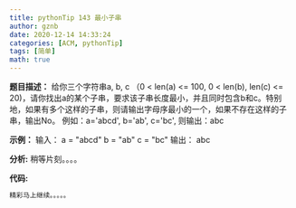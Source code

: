 ```yaml
---
title: pythonTip 143 最小子串
author: gznb
date: 2020-12-14 14:33:24
categories: [ACM, pythonTip]
tags: [简单]
math: true
---
```


**题目描述：**
给你三个字符串a, b, c （0 < len(a) <= 100, 0 < len(b), len(c) <= 20)，请你找出a的某个子串，要求该子串长度最小，并且同时包含b和c。特别地，如果有多个这样的子串，则请输出字母序最小的一个，如果不存在这样的子串，输出No。
例如：a='abcd', b='ab', c='bc', 则输出：abc


**示例：**
输入：
a = "abcd"
b = "ab"
c = "bc"
输出：
abc


**分析:**
稍等片刻。。。。

**代码:**
```python
精彩马上继续。。。。。
```
